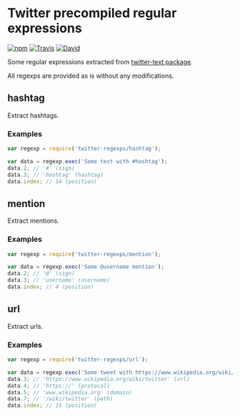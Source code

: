 # Twitter precompiled regular expressions

[![npm](https://img.shields.io/npm/v/twitter-regexps.svg?style=flat-square)](https://www.npmjs.com/package/twitter-regexps)
[![Travis](https://img.shields.io/travis/silentroach/twitter-regexps.svg?style=flat-square&label=travis)](https://travis-ci.org/silentroach/twitter-regexps)
[![David](https://img.shields.io/david/dev/silentroach/twitter-regexps.svg?style=flat-square&label=dev-deps)](https://david-dm.org/silentroach/twitter-regexps#info=devDependencies)

Some regular expressions extracted from [twitter-text package](https://www.npmjs.com/package/twitter-text).

All regexps are provided as is without any modifications.

<!-- CUT -->

## hashtag

Extract hashtags.

### Examples

```js
var regexp = require('twitter-regexps/hashtag');

var data = regexp.exec('Some text with #hashtag');
data.2; // '#' (sign)
data.3; // 'hashtag' (hashtag)
data.index; // 14 (position)
```

## mention

Extract mentions.

### Examples

```js
var regexp = require('twitter-regexps/mention');

var data = regexp.exec('Some @username mention');
data.2; // '@' (sign)
data.3; // 'username' (username)
data.index; // 4 (position)
```

## url

Extract urls.

### Examples

```js
var regexp = require('twitter-regexps/url');

var data = regexp.exec('Some tweet with https://www.wikipedia.org/wiki/twitter link');
data.3; // 'https://www.wikipedia.org/wiki/twitter' (url)
data.4; // 'https://' (protocol)
data.5; // 'www.wikipedia.org' (domain)
data.7; // '/wiki/twitter' (path)
data.index; // 15 (position)
```

